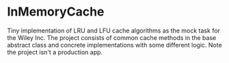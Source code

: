 # InMemoryCache
Tiny implementation of LRU and LFU cache algorithms as the mock task for the Wiley Inc.
The project consists of common cache methods in the base abstract class and concrete implementations with some different logic.
Note the project isn't a production app.
